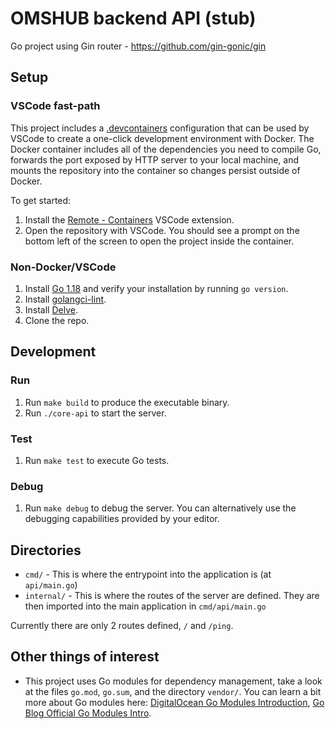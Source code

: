 # OMSHUB backend API (stub)

Go project using Gin router - https://github.com/gin-gonic/gin

## Setup

### VSCode fast-path

This project includes a [.devcontainers](https://code.visualstudio.com/docs/remote/containers) configuration
that can be used by VSCode to create a one-click development environment with Docker. The Docker container
includes all of the dependencies you need to compile Go, forwards the port exposed by HTTP server to your
local machine, and mounts the repository into the container so changes persist outside of Docker.

To get started:

1. Install the [Remote - Containers](https://marketplace.visualstudio.com/items?itemName=ms-vscode-remote.remote-containers)
   VSCode extension.
2. Open the repository with VSCode. You should see a prompt on the bottom left of the screen to open the
   project inside the container.

### Non-Docker/VSCode

1. Install [Go 1.18](https://go.dev/doc/install) and verify your installation by running `go version`.
2. Install [golangci-lint](https://golangci-lint.run/usage/install/#local-installation).
3. Install [Delve](https://github.com/go-delve/delve/tree/master/Documentation/installation).
2. Clone the repo.

## Development

### Run

1. Run `make build` to produce the executable binary.
2. Run `./core-api` to start the server.

### Test

1. Run `make test` to execute Go tests.

### Debug

1. Run `make debug` to debug the server. You can alternatively use the debugging capabilities provided by your editor.

## Directories

* `cmd/` - This is where the entrypoint into the application is (at `api/main.go`)
* `internal/` - This is where the routes of the server are defined. They are then imported into the main application in `cmd/api/main.go`

Currently there are only 2 routes defined, `/` and `/ping`.

## Other things of interest

* This project uses Go modules for dependency management, take a look at the files `go.mod`, `go.sum`, and the directory `vendor/`. You can learn a bit more about Go modules here: [DigitalOcean Go Modules Introduction](https://www.digitalocean.com/community/tutorials/how-to-use-go-modules), [Go Blog Official Go Modules Intro](https://go.dev/blog/using-go-modules).
